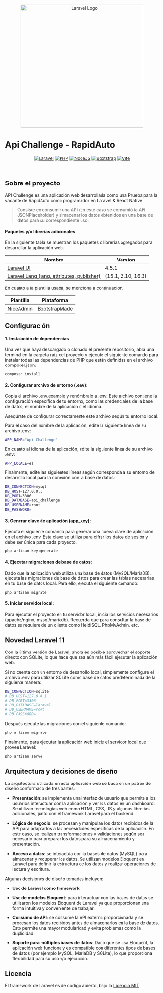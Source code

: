 <p align="center"><a href="https://laravel.com" target="_blank"><img src="https://raw.githubusercontent.com/laravel/art/master/logo-lockup/5%20SVG/2%20CMYK/1%20Full%20Color/laravel-logolockup-cmyk-red.svg" width="400" alt="Laravel Logo"></a></p>

# **Api Challenge - RapidAuto**

<p align="center">
<a href="https://laravel.com/"><img src="https://img.shields.io/badge/Laravel-v11.3.1-red?logo=laravel" alt="Laravel"></a>
<a href="https://www.php.net/"><img src="https://img.shields.io/badge/PHP-^8.2.17-9cf?logo=php" alt="PHP"></a>
<a href="https://nodejs.org/en/"><img src="https://img.shields.io/badge/Node-v20.11.1-success?logo=nodedotjs" alt="NodeJS"></a>
<a href="https://getbootstrap.com/"><img src="https://img.shields.io/badge/Bootstrap%20-^5.3.3-blueviolet?logo=bootstrap" alt="Bootstrap"></a>
<a href="https://vitejs.dev/"><img src="https://img.shields.io/badge/Vite-v5.0-blue?logo=vite" alt="Vite"></a>
</p>
<br>

## **Sobre el proyecto**

API Challenge es una aplicación web desarrollada como una Prueba para la vacante de RapidAuto como programador en Laravel & React Native.

> Consiste en consumir una API (en este caso se consumió la API JSONPlaceholder) y almacenar los datos obtenidos en una base de datos para su correspondiente uso.


#### Paquetes y/o librerías adicionales

En la siguiente tabla se muestran los paquetes o librerías agregados para desarrollar la aplicación web.

| Nombre | Version |
|---- |---- |
|[Laravel UI](https://github.com/laravel/ui)| 4.5.1|
|[Laravel Lang (lang, attributes, publisher)](https://laravel-lang.com/)|(15.1, 2.10, 16.3)|

En cuanto a la plantilla usada, se menciona a continuación.

| Plantilla | Plataforma |
|---- |---- |
|[NiceAdmin](https://bootstrapmade.com/nice-admin-bootstrap-admin-html-template/)| [BootstrapMade](https://bootstrapmade.com/)|


## **Configuración**

#### 1. Instalación de dependencias

Una vez que haya descargado o clonado el presente repositorio, abra una terminal en la carpeta raíz del proyecto y ejecute el siguiente comando para instalar todas las dependencias de PHP que están definidas en el archivo composer.json:

```bash
composer install
```

#### 2. Configurar archivo de entorno (.env):

Copia el archivo .env.example y renómbralo a .env. Este archivo contiene la configuración específica de tu entorno, como las credenciales de la base de datos, el nombre de la aplicación o el idioma.

Asegúrate de configurar correctamente este archivo según tu entorno local.

Para el caso del nombre de la aplicación, edite la siguiente línea de su archivo .env:

```bash
APP_NAME="Api Challenge"
```

En cuanto al idioma de la aplicación, edite la siguiente línea de su archivo .env:

```bash
APP_LOCALE=es
```

Finalmente, edite las siguientes líneas según corresponda a su entorno de desarrollo local para la conexión con la base de datos:

```bash
DB_CONNECTION=mysql
DB_HOST=127.0.0.1
DB_PORT=3306
DB_DATABASE=api_challenge
DB_USERNAME=root
DB_PASSWORD=
```

#### 3. Generar clave de aplicación (app_key):

Ejecuta el siguiente comando para generar una nueva clave de aplicación en el archivo .env. Esta clave se utiliza para cifrar los datos de sesión y debe ser única para cada proyecto.

```bash
php artisan key:generate
```

#### 4. Ejecutar migraciones de base de datos:

Dado que la aplicación web utiliza una base de datos (MySQL/MariaDB), ejecuta las migraciones de base de datos para crear las tablas necesarias en tu base de datos local. Para ello,  ejecuta el siguiente comando:

```bash
php artisan migrate
```

#### 5. Iniciar servidor local:

Para ejecutar el proyecto en tu servidor local, inicia los servicios necesarios (apache/nginx, mysql/mariadb). Recuerda que para consultar la base de datos se requiere de un cliente como HeidiSQL, PhpMyAdmin, etc.


## **Novedad Laravel 11**
Con la última versión de Laravel, ahora es posible aprovechar el soporte directo con SQLite, lo que hace que sea aún más fácil ejecutar la aplicación web.

Si no cuenta con un entorno de desarrollo local, simplemente configure el archivo .env para utilizar SQLite como base de datos predeterminada de la siguiente manera:

```bash
DB_CONNECTION=sqlite
# DB_HOST=127.0.0.1
# DB_PORT=3306
# DB_DATABASE=laravel
# DB_USERNAME=root
# DB_PASSWORD=
```
Después ejecute las migraciones con el siguiente comando:

```bash
php artisan migrate
```
Finalmente, para ejecutar la aplicación web inicie el servidor local que provee Laravel:

```bash
php artisan serve
```

## **Arquitectura y decisiones de diseño**
La arquitectura utilizada en esta aplicación web se basa en un patrón de diseño conformado de tres partes:

- **Presentación**: se implementa una interfaz de usuario que permite a los usuarios interactuar con la aplicación y ver los datos en un dashboard. Se utilizan tecnologías web como HTML, CSS, JS y algunas librerias adicionales, junto con el framework Laravel para el backend.

- **Lógica de negocio**:  se procesan y manipulan los datos recibidos de la API para adaptarlos a las necesidades específicas de la aplicación. En este caso, se realizan transformaciones y validaciones según sea necesario para preparar los datos para su almacenamiento y presentación.

- **Acceso a datos**: se interactúa con la bases de datos (MySQL) para almacenar y recuperar los datos. Se utilizan modelos Eloquent en Laravel para definir la estructura de los datos y realizar operaciones de lectura y escritura.

Algunas decisiones de diseño tomadas incluyen:

- **Uso de Laravel como framework**

- **Uso de modelos Eloquent**: para interactuar con las bases de datos se utilizaron los modelos Eloquent de Laravel ya que proporcionan una forma intuitiva y conveniente de trabajar.

- **Consumo de API**: se consume la API externa proporcionada y  se procesan los datos recibidos antes de almacenarlos en la base de datos. Esto permite una mayor modularidad y evita problemas como la duplicidad.

- **Soporte para múltiples bases de datos**: Dado que se usa Eloquent, la aplicación web funciona y es compatible con diferentes tipos de bases de datos (por ejemplo MySQL, MariaDB y SQLite), lo que proporciona flexibilidad para su uso y/o ejecución.


## Licencia

El framework de Laravel es de código abierto, bajo la [Licencia MIT](https://opensource.org/licenses/MIT)
